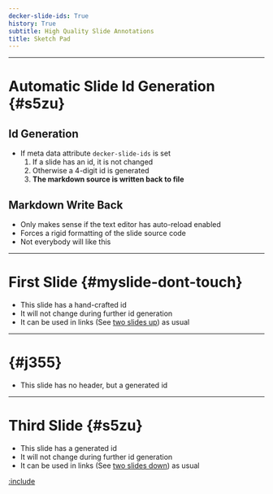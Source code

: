 ```yaml
---
decker-slide-ids: True
history: True
subtitle: High Quality Slide Annotations
title: Sketch Pad
---
```


------

# Automatic Slide Id Generation {#s5zu}

## Id Generation

-   If meta data attribute `decker-slide-ids` is set
    1.  If a slide has an id, it is not changed
    2.  Otherwise a 4-digit id is generated
    3.  **The markdown source is written back to file**

## Markdown Write Back

-   Only makes sense if the text editor has auto-reload enabled
-   Forces a rigid formatting of the slide source code
-   Not everybody will like this

------

# First Slide {#myslide-dont-touch}

-   This slide has a hand-crafted id
-   It will not change during further id generation
-   It can be used in links (See [two slides up](#s5zu)) as usual

------

#  {#j355}

-   This slide has no header, but a generated id

------

# Third Slide {#s5zu}

-   This slide has a generated id
-   It will not change during further id generation
-   It can be used in links (See [two slides down](#myslide-dont-touch)) as usual

[:include](./include/something.md)
